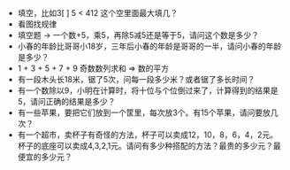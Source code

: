 - 填空，比如3[ ] 5 < 412 这个空里面最大填几？
-  看图找规律
- 填空题 -> 一个数+5，乘5，再除5减5还是等于5，请问这个数是多少？
- 小春的年龄比哥哥小18岁，三年后小春的年龄是哥哥的一半，请问小春的年龄是多少？
- 1 + 3 + 5 + 7 + 9 奇数数列求和 => 数的平方
- 有一段木头长18米，锯了5次，问每一段多少米？或者锯了多长时间？
- 有一个数除以9，小明在计算时，将十位与个位倒过来了，计算得到的结果是5，请问正确的结果是多少？
- 有一些苹果，要把它们放到一个筐里，每次放3个。有15个苹果，请问要放几次？
- 有一个超市，卖杯子有奇怪的方法，杯子可以卖成12，10，8，6，4，2元。杯子的底座可以卖成4,3,2,1元。请问有多少种搭配的方法？最贵的多少元？最便宜的多少元？